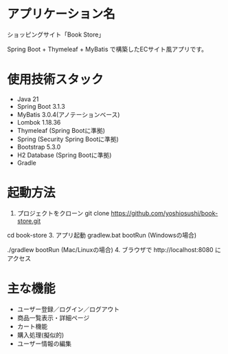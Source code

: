 # アプリケーション名
ショッピングサイト「Book Store」

Spring Boot + Thymeleaf + MyBatis で構築したECサイト風アプリです。

# 使用技術スタック
- Java 21
- Spring Boot 3.1.3
- MyBatis 3.0.4(アノテーションベース)
- Lombok 1.18.36
- Thymeleaf (Spring Bootに準拠)
- Spring (Security Spring Bootに準拠)
- Bootstrap 5.3.0
- H2 Database (Spring Bootに準拠)
- Gradle

# 起動方法
1. プロジェクトをクローン
git clone https://github.com/yoshiosushi/book-store.git

cd book-store
3. アプリ起動
gradlew.bat bootRun (Windowsの場合)

./gradlew bootRun (Mac/Linuxの場合)
4. ブラウザで http://localhost:8080 にアクセス

# 主な機能
- ユーザー登録／ログイン／ログアウト
- 商品一覧表示・詳細ページ
- カート機能
- 購入処理(擬似的)
- ユーザー情報の編集
